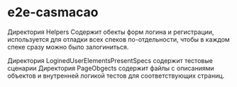# e2e-casmacao


Директория Helpers
Содержит обекты форм логина и регистрации, используется для отладки всех спеков по-отдельности, чтобы в каждом спеке сразу можно было залогиниться.

Директория LoginedUserElementsPresentSpecs
cодержит тестовые сценарии
Директория PageObgects
cодержит файлы с описаниями объектов и внутренней логикой тестов для соответствующих страниц.

